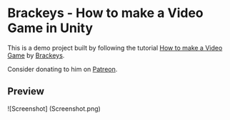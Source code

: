 
# Brackeys - How to make a Video Game in Unity

This is a demo project built by following the tutorial [How to make a Video Game](https://www.youtube.com/playlist?list=PLPV2KyIb3jR53Jce9hP7G5xC4O9AgnOuL) by [Brackeys](https://www.youtube.com/channel/UCYbK_tjZ2OrIZFBvU6CCMiA). 

Consider donating to him on [Patreon](https://www.patreon.com/brackeys).

## Preview

![Screenshot] (Screenshot.png)